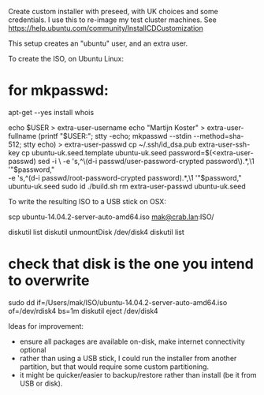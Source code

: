 Create custom installer with preseed, with UK choices and some credentials.
I use this to re-image my test cluster machines.
See https://help.ubuntu.com/community/InstallCDCustomization

This setup creates an "ubuntu" user, and an extra user.

To create the ISO, on Ubuntu Linux:

# for mkpasswd:
apt-get --yes install whois

echo $USER > extra-user-username
echo "Martijn Koster" > extra-user-fullname
(printf "$USER:"; stty -echo; mkpasswd --stdin --method=sha-512; stty echo) > extra-user-passwd
cp ~/.ssh/id_dsa.pub extra-user-ssh-key
cp ubuntu-uk.seed.template ubuntu-uk.seed
password=$(<extra-user-passwd)
sed -i \
  -e 's,^\(d-i passwd/user-password-crypted password\).*,\1 '"$password," \
  -e 's,^\(d-i passwd/root-password-crypted password\).*,\1 '"$password," \
  ubuntu-uk.seed
sudo id
./build.sh
rm extra-user-passwd ubuntu-uk.seed

To write the resulting ISO to a USB stick on OSX:

scp ubuntu-14.04.2-server-auto-amd64.iso mak@crab.lan:ISO/

diskutil list
diskutil unmountDisk /dev/disk4
diskutil list
# check that disk is the one you intend to overwrite
sudo dd if=/Users/mak/ISO/ubuntu-14.04.2-server-auto-amd64.iso of=/dev/rdisk4 bs=1m
diskutil eject /dev/disk4

Ideas for improvement:
- ensure all packages are available on-disk, make internet connectivity optional
- rather than using a USB stick, I could run the installer from another partition,
  but that would require some custom partitioning.
- it might be quicker/easier to backup/restore rather than install (be it from USB or disk).
